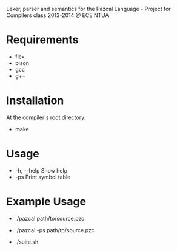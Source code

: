 Lexer, parser and semantics for the Pazcal Language - Project for Compilers class 2013-2014 @ ECE NTUA 

Requirements
============

* flex
* bison
* gcc
* g++

Installation
============

At the compiler's root directory:
 
* make

Usage
=====

* -h, --help		Show help
* -ps 			Print symbol table

Example Usage
=============

* ./pazcal path/to/source.pzc

* ./pazcal -ps path/to/source.pzc

* ./suite.sh 
